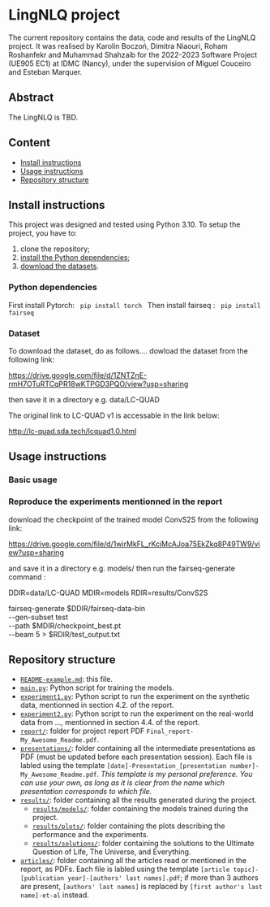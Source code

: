 # LingNLQ project

The current repository contains the data, code and results of the LingNLQ project.
It was realised by Karolin Boczoń, Dimitra Niaouri, Roham Roshanfekr and Muhammad Shahzaib for the 2022-2023 Software Project (UE905 EC1) at IDMC (Nancy), under the supervision of Miguel Couceiro and Esteban Marquer.

## Abstract
The LingNLQ is TBD.

## Content
- [Install instructions](#install-instructions)
- [Usage instructions](#usage-instruction)
- [Repository structure](#repository-structure)

## Install instructions

This project was designed and tested using Python 3.10.
To setup the project, you have to:
1. clone the repository;
2. [install the Python dependencies](#python-dependencies);
3. [download the datasets](#).

### Python dependencies
First install Pytorch:
 <code> pip install torch </code>
 Then install fairseq :
 <code> pip install fairseq </code>
 

### Dataset
To download the dataset, do as follows....
dowload the dataset from the following link:

https://drive.google.com/file/d/1ZNTZnE-rmH7OTuRTCqPR18wKTPGD3PQO/view?usp=sharing

then save it in a directory e.g. data/LC-QUAD

The original link to LC-QUAD v1 is accessable in the link below:

http://lc-quad.sda.tech/lcquad1.0.html



## Usage instructions
### Basic usage
### Reproduce the experiments mentionned in the report
download the checkpoint of the trained model ConvS2S from the following link: 

https://drive.google.com/file/d/1wirMkFL_rKcjMcAJoa75EkZkq8P49TW9/view?usp=sharing

and save it in a directory e.g. models/
then run the fairseq-generate command :

DDIR=data/LC-QUAD
MDIR=models
RDIR=results/ConvS2S

fairseq-generate $DDIR/fairseq-data-bin \
--gen-subset test \
--path $MDIR/checkpoint_best.pt \
--beam 5 > $RDIR/test_output.txt

## Repository structure
- [`README-example.md`](/README-example.md): this file.
- [`main.py`](/main.py): Python script for training the models.
- [`experiment1.py`](/experiment1.py): Python script to run the experiment on the synthetic data, mentionned in section 4.2. of the report.
- [`experiment2.py`](/experiment2.py): Python script to run the experiment on the real-world data from ..., mentionned in section 4.4. of the report.
- [`report/`](/report/): folder for project report PDF `Final_report-My_Awesome_Readme.pdf`.
- [`presentations/`](/presentations/): folder containing all the intermediate presentations as PDF (must be updated before each presentation session). Each file is labled using the template `[date]-Presentation_[presentation number]-My_Awesome_Readme.pdf`. *This template is my personal preference. You can use your own, as long as it is clear from the name which presentation corresponds to which file.*
- [`results/`](/results/): folder containing all the results generated during the project.
    - [`results/models/`](/results/models/): folder containing the models trained during the project.
    - [`results/plots/`](/results/plots/): folder containing the plots describing the performance and the experiments.
    - [`results/solutions/`](/results/solutions/): folder containing the solutions to the Ultimate Question of Life, The Universe, and Everything.
- [`articles/`](/articles/): folder containing all the articles read or mentioned in the report, as PDFs. Each file is labled using the template `[article topic]-[publication year]-[authors' last names].pdf`; if more than 3 authors are present, `[authors' last names]` is replaced by `[first author's last name]-et-al` instead.
